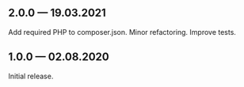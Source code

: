 ## 2.0.0 — 19.03.2021

Add required PHP to composer.json.
Minor refactoring.
Improve tests.

## 1.0.0 — 02.08.2020

Initial release.
